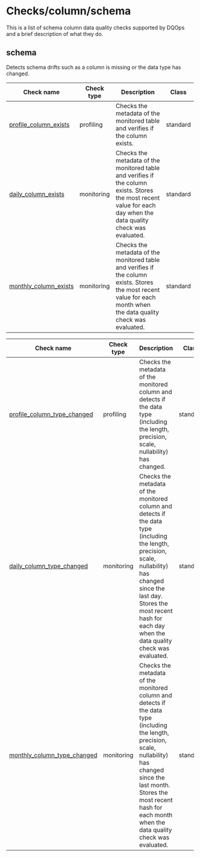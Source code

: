 # Checks/column/schema

This is a list of schema column data quality checks supported by DQOps and a brief description of what they do.





## **schema**
Detects schema drifts such as a column is missing or the data type has changed.

| Check name | Check type | Description | Class |
|------------|------------|-------------|-------|
|[profile_column_exists](./column-exists.md#profile-column-exists)|profiling|Checks the metadata of the monitored table and verifies if the column exists.|standard|
|[daily_column_exists](./column-exists.md#daily-column-exists)|monitoring|Checks the metadata of the monitored table and verifies if the column exists. Stores the most recent value for each day when the data quality check was evaluated.|standard|
|[monthly_column_exists](./column-exists.md#monthly-column-exists)|monitoring|Checks the metadata of the monitored table and verifies if the column exists. Stores the most recent value for each month when the data quality check was evaluated.|standard|



| Check name | Check type | Description | Class |
|------------|------------|-------------|-------|
|[profile_column_type_changed](./column-type-changed.md#profile-column-type-changed)|profiling|Checks the metadata of the monitored column and detects if the data type (including the length, precision, scale, nullability) has changed.|standard|
|[daily_column_type_changed](./column-type-changed.md#daily-column-type-changed)|monitoring|Checks the metadata of the monitored column and detects if the data type (including the length, precision, scale, nullability) has changed since the last day. Stores the most recent hash for each day when the data quality check was evaluated.|standard|
|[monthly_column_type_changed](./column-type-changed.md#monthly-column-type-changed)|monitoring|Checks the metadata of the monitored column and detects if the data type (including the length, precision, scale, nullability) has changed since the last month. Stores the most recent hash for each month when the data quality check was evaluated.|standard|







